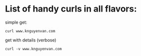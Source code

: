 # List of handy curls in all flavors:

simple get:
```
curl www.knguyenvan.com
```

get with details (verbose)
```
curl -v www.knguyenvan.com
```